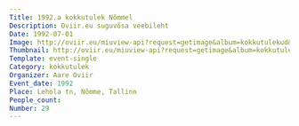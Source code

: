 ```yaml
---
Title: 1992.a kokkutulek Nõmmel
Description: Oviir.eu suguvõsa veebileht
Date: 1992-07-01
Image: http://oviir.eu/miuview-api?request=getimage&album=kokkutulekud&item=1992-29.-kokkutulek-aare-oviiri-juures-nmmel.jpg&size=1200&mode=longest
Thumbnail: http://oviir.eu/miuview-api?request=getimage&album=kokkutulekud&item=1992-29.-kokkutulek-aare-oviiri-juures-nmmel.jpg&size=600&mode=square
Template: event-single
Category: kokkutulek
Organizer: Aare Oviir
Event_date: 1992
Place: Lehola tn, Nõmme, Tallinn
People_count:
Number: 29
---
```

